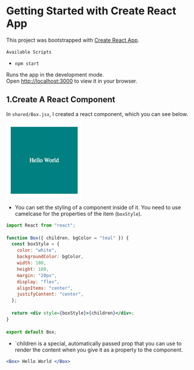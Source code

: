 # Getting Started with Create React App

This project was bootstrapped with [Create React App](https://github.com/facebook/create-react-app).

`Available Scripts`

- `npm start`

Runs the app in the development mode.\
Open [http://localhost:3000](http://localhost:3000) to view it in your browser.

## 1.Create A React Component

In `shared/Box.jsx`, I created a react component, which you can see below.

![hello-world](./images/hello-world.png)

- You can set the styling of a component inside of it. You need to use camelcase for the properties of the item (`boxStyle`).

```jsx
import React from "react";

function Box({ children, bgColor = "teal" }) {
  const boxStyle = {
    color: "white",
    backgroundColor: bgColor,
    width: 180,
    height: 180,
    margin: "20px",
    display: "flex",
    alignItems: "center",
    justifyContent: "center",
  };

  return <div style={boxStyle}>{children}</div>;
}

export default Box;
```

- `children is a special, automatically passed prop that you can use to render the content when you give it as a property to the component.

```jsx
<Box> Hello World </Box>
```
